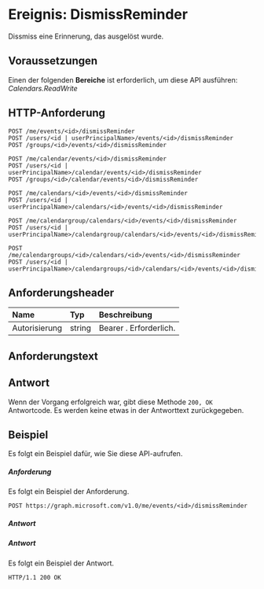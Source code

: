 # <a name="event-dismissreminder"></a>Ereignis: DismissReminder

Dissmiss eine Erinnerung, das ausgelöst wurde.

## <a name="prerequisites"></a>Voraussetzungen
Einen der folgenden **Bereiche** ist erforderlich, um diese API ausführen: *Calendars.ReadWrite*
## <a name="http-request"></a>HTTP-Anforderung
<!-- { "blockType": "ignored" } -->
```http
POST /me/events/<id>/dismissReminder
POST /users/<id | userPrincipalName>/events/<id>/dismissReminder
POST /groups/<id>/events/<id>/dismissReminder

POST /me/calendar/events/<id>/dismissReminder
POST /users/<id | userPrincipalName>/calendar/events/<id>/dismissReminder
POST /groups/<id>/calendar/events/<id>/dismissReminder

POST /me/calendars/<id>/events/<id>/dismissReminder
POST /users/<id | userPrincipalName>/calendars/<id>/events/<id>/dismissReminder

POST /me/calendargroup/calendars/<id>/events/<id>/dismissReminder
POST /users/<id | userPrincipalName>/calendargroup/calendars/<id>/events/<id>/dismissReminder

POST /me/calendargroups/<id>/calendars/<id>/events/<id>/dismissReminder
POST /users/<id | userPrincipalName>/calendargroups/<id>/calendars/<id>/events/<id>/dismissReminder
```
## <a name="request-headers"></a>Anforderungsheader
| Name       | Typ | Beschreibung|
|:---------------|:--------|:----------|
| Autorisierung  | string  | Bearer <token>. Erforderlich. |

## <a name="request-body"></a>Anforderungstext

## <a name="response"></a>Antwort
Wenn der Vorgang erfolgreich war, gibt diese Methode `200, OK` Antwortcode. Es werden keine etwas in der Antworttext zurückgegeben.

## <a name="example"></a>Beispiel
Es folgt ein Beispiel dafür, wie Sie diese API-aufrufen.
##### <a name="request"></a>Anforderung
Es folgt ein Beispiel der Anforderung.
<!-- {
  "blockType": "request",
  "name": "event_dismissreminder"
}-->
```http
POST https://graph.microsoft.com/v1.0/me/events/<id>/dismissReminder
```

##### <a name="response"></a>Antwort
##### <a name="response"></a>Antwort
Es folgt ein Beispiel der Antwort.
<!-- {
  "blockType": "response",
  "truncated": true
} -->
```http
HTTP/1.1 200 OK
```

<!-- uuid: 8fcb5dbc-d5aa-4681-8e31-b001d5168d79
2015-10-25 14:57:30 UTC -->
<!-- {
  "type": "#page.annotation",
  "description": "event: dismissReminder",
  "keywords": "",
  "section": "documentation",
  "tocPath": ""
}-->
